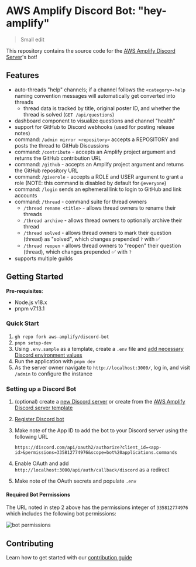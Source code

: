 # AWS Amplify Discord Bot: "hey-amplify" 

> Small edit

This repository contains the source code for the [AWS Amplify Discord Server](https://discord.gg/8RFCGKMfVM)'s bot!

## Features

- auto-threads "help" channels; if a channel follows the `<category>-help` naming convention messages will automatically get converted into threads
  - thread data is tracked by title, original poster ID, and whether the thread is solved (`GET /api/questions`)
- dashboard component to visualize questions and channel "health"
- support for GitHub to Discord webhooks (used for posting release notes)
- command: `/admin mirror <repository>` accepts a REPOSITORY and posts the thread to GitHub Discussions
- command: `/contribute` - accepts an Amplify project argument and returns the GitHub contribution URL
- command: `/github` - accepts an Amplify project argument and returns the GitHub repository URL
- command: `/giverole` - accepts a ROLE and USER argument to grant a role (NOTE: this command is disabled by default for `@everyone`)
- command: `/login` sends an ephemeral link to login to GitHub and link accounts
- command: `/thread` - command suite for thread owners
  - `/thread rename <title>` - allows thread owners to rename their threads
  - `/thread archive` - allows thread owners to optionally archive their thread
  - `/thread solved` - allows thread owners to mark their question (thread) as "solved", which changes prepended `?` with ✅
  - `/thread reopen` - allows thread owners to "reopen" their question (thread), which changes prepended ✅ with `?`
- supports multiple guilds

## Getting Started

**Pre-requisites**:

- Node.js v18.x
- pnpm v7.13.1

### Quick Start

1. `gh repo fork aws-amplify/discord-bot`
2. `pnpm setup-dev`
3. Using `.env.sample` as a template, create a `.env` file and [add necessary Discord environment values](#setting-up-a-discord-bot)
4. Run the application with `pnpm dev`
5. As the server owner navigate to `http://localhost:3000/`, log in, and visit `/admin` to configure the instance

### Setting up a Discord Bot

<!-- TODO: screenshots -->

1. (optional) create a [new Discord server](https://discord.new) or create from the [AWS Amplify Discord server template](https://discord.new/vmyFvRYDtUsn)
2. [Register Discord bot](https://discord.com/developers/applications)
3. Make note of the App ID to add the bot to your Discord server using the following URL

   ```text
   https://discord.com/api/oauth2/authorize?client_id=<app-id>&permissions=335812774976&scope=bot%20applications.commands
   ```

4. Enable OAuth and add `http://localhost:3000/api/auth/callback/discord` as a redirect
5. Make note of the OAuth secrets and populate `.env`

#### Required Bot Permissions

The URL noted in step 2 above has the permissions integer of `335812774976` which includes the following bot permissions:

![bot permissions](./docs/bot-permissions.png)

## Contributing

Learn how to get started with our [contribution guide](./CONTRIBUTING.md)
